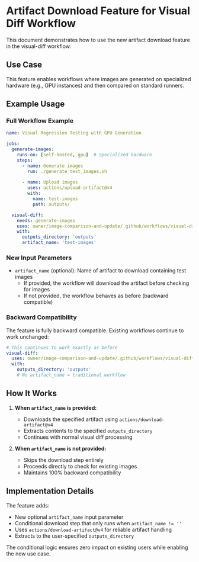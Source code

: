 # Artifact Download Feature for Visual Diff Workflow

This document demonstrates how to use the new artifact download feature in the visual-diff workflow.

## Use Case

This feature enables workflows where images are generated on specialized hardware (e.g., GPU instances) and then compared on standard runners.

## Example Usage

### Full Workflow Example

```yaml
name: Visual Regression Testing with GPU Generation

jobs:
  generate-images:
    runs-on: [self-hosted, gpu]  # Specialized hardware
    steps:
      - name: Generate images
        run: ./generate_test_images.sh
      
      - name: Upload images  
        uses: actions/upload-artifact@v4
        with:
          name: test-images
          path: outputs/

  visual-diff:
    needs: generate-images  
    uses: owner/image-comparison-and-update/.github/workflows/visual-diff.yml@main
    with:
      outputs_directory: 'outputs'
      artifact_name: 'test-images'
```

### New Input Parameters

- `artifact_name` (optional): Name of artifact to download containing test images
  - If provided, the workflow will download the artifact before checking for images
  - If not provided, the workflow behaves as before (backward compatible)

### Backward Compatibility

The feature is fully backward compatible. Existing workflows continue to work unchanged:

```yaml
# This continues to work exactly as before
visual-diff:
  uses: owner/image-comparison-and-update/.github/workflows/visual-diff.yml@main
  with:
    outputs_directory: 'outputs'
    # No artifact_name = traditional workflow
```

## How It Works

1. **When `artifact_name` is provided:**
   - Downloads the specified artifact using `actions/download-artifact@v4`
   - Extracts contents to the specified `outputs_directory`
   - Continues with normal visual diff processing

2. **When `artifact_name` is not provided:**
   - Skips the download step entirely
   - Proceeds directly to check for existing images
   - Maintains 100% backward compatibility

## Implementation Details

The feature adds:
- New optional `artifact_name` input parameter
- Conditional download step that only runs when `artifact_name != ''`
- Uses `actions/download-artifact@v4` for reliable artifact handling
- Extracts to the user-specified `outputs_directory`

The conditional logic ensures zero impact on existing users while enabling the new use case.